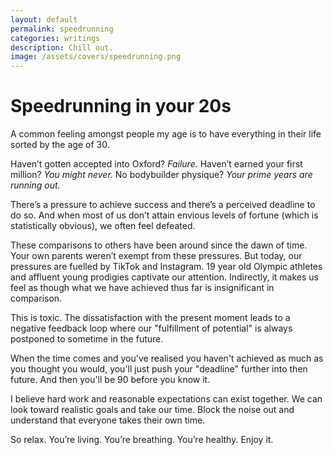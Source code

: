 ```yaml
---
layout: default
permalink: speedrunning
categories: writings
description: Chill out.
image: /assets/covers/speedrunning.png
---
```


# Speedrunning in your 20s

A common feeling amongst people my age is to have everything in their life sorted by the age of 30.

Haven’t gotten accepted into Oxford? _Failure._
Haven’t earned your first million? _You might never._
No bodybuilder physique? _Your prime years are running out._

There’s a pressure to achieve success and there’s a perceived deadline to do so.
And when most of us don’t attain envious levels of fortune (which is statistically obvious), we often feel defeated.

These comparisons to others have been around since the dawn of time. Your own parents weren’t exempt from these pressures. But today, our pressures are fuelled by TikTok and Instagram. 19 year old Olympic athletes and affluent young prodigies captivate our attention. Indirectly, it makes us feel as though what we have achieved thus far is insignificant in comparison.

This is toxic. The dissatisfaction with the present moment leads to a negative feedback loop where our "fulfillment of potential" is always postponed to sometime in the future.

When the time comes and you've realised you haven't achieved as much as you thought you would, you'll just push your "deadline" further into then future. And then you'll be 90 before you know it.

I believe hard work and reasonable expectations can exist together. We can look toward realistic goals and take our time. Block the noise out and understand that everyone takes their own time.

So relax. You’re living. You’re breathing. You’re healthy.
Enjoy it.
